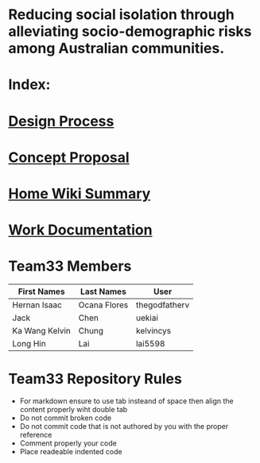 # Reducing social isolation through alleviating socio-demographic risks among Australian communities.
# Index:
# [Design Process](./https://github.com/deco3500-2018/team33/wiki/Design-Process-Overview)
# [Concept Proposal](./https://github.com/deco3500-2018/team33/wiki/Concept-Proposal)
# [Home Wiki Summary](./https://github.com/deco3500-2018/team33/wiki)
# [Work Documentation](./https://github.com/deco3500-2018/team33/wiki/Ongoing-documentation-of-work)



# Team33 Members 

| First Names  | Last Names  | User         | 
| ----------- |  --------   | ------------  |
|Hernan Isaac | Ocana Flores| thegodfatherv |
| Jack        | Chen        | uekiai        |
|Ka Wang Kelvin|Chung       |kelvincys      |
|Long Hin      |Lai         |lai5598         |


# Team33 Repository Rules 

* For markdown ensure to use tab insteand of space then align the content properly wiht double tab
* Do not commit broken code
* Do not commit code that is not authored by you with the proper reference
* Comment properly your code
* Place readeable indented code
